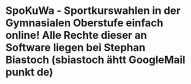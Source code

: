 SpoKuWa - Sportkurswahlen in der Gymnasialen Oberstufe einfach online!
Alle Rechte dieser an Software liegen bei Stephan Biastoch (sbiastoch ähtt GoogleMail punkt de)
=======
